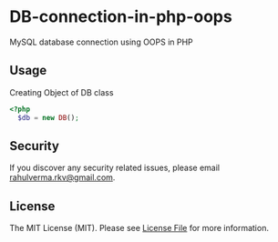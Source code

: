 # DB-connection-in-php-oops
MySQL database connection using OOPS in PHP

## Usage

Creating Object of DB class

```php
<?php
  $db = new DB();  
```

## Security

If you discover any security related issues, please email rahulverma.rkv@gmail.com.

## License

The MIT License (MIT). Please see [License File](LICENSE.md) for more information.

